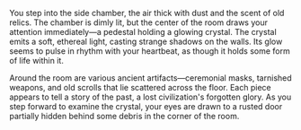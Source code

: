 You step into the side chamber, the air thick with dust and the scent of old relics. The chamber is dimly lit, but the center of the room draws your attention immediately—a pedestal holding a glowing crystal. The crystal emits a soft, ethereal light, casting strange shadows on the walls. Its glow seems to pulse in rhythm with your heartbeat, as though it holds some form of life within it.

Around the room are various ancient artifacts—ceremonial masks, tarnished weapons, and old scrolls that lie scattered across the floor. Each piece appears to tell a story of the past, a lost civilization's forgotten glory. As you step forward to examine the crystal, your eyes are drawn to a rusted door partially hidden behind some debris in the corner of the room.

